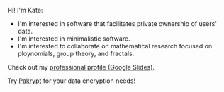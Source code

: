 Hi! I'm Kate:

* I'm interested in software that facilitates private ownership of users' data.
* I'm interested in minimalistic software.
* I'm interested to collaborate on mathematical research focused on ploynomials, group theory, and fractals.

Check out my [professional profile (Google Slides)](https://docs.google.com/presentation/d/1a66qnObg1pWMqD2QRX2OJgtLp2UzmESN0tmtQ_sPMaM/view?usp=sharing).

Try [Pakrypt](https://app.pakrypt.com/) for your data encryption needs!
